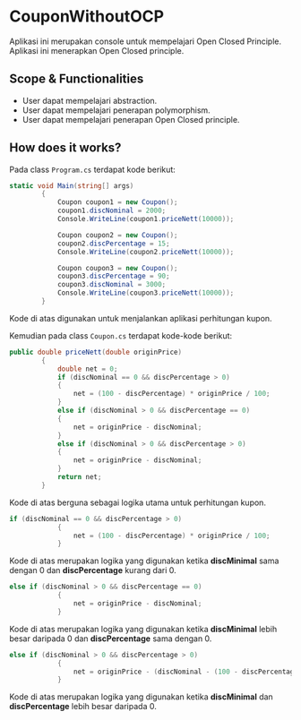 # CouponWithoutOCP

Aplikasi ini merupakan console untuk mempelajari Open Closed Principle.
Aplikasi ini menerapkan Open Closed principle.

## Scope & Functionalities
* User dapat mempelajari abstraction.
* User dapat mempelajari penerapan polymorphism.
* User dapat mempelajari penerapan Open Closed principle.

## How does it works?
Pada class `Program.cs` terdapat kode berikut:
```C#
static void Main(string[] args)
        {
            Coupon coupon1 = new Coupon();
            coupon1.discNominal = 2000;
            Console.WriteLine(coupon1.priceNett(10000));

            Coupon coupon2 = new Coupon();
            coupon2.discPercentage = 15;
            Console.WriteLine(coupon2.priceNett(10000));

            Coupon coupon3 = new Coupon();
            coupon3.discPercentage = 90;
            coupon3.discNominal = 3000;
            Console.WriteLine(coupon3.priceNett(10000));
        }
```
Kode di atas digunakan untuk menjalankan aplikasi perhitungan kupon.

Kemudian pada class `Coupon.cs` terdapat kode-kode berikut:
```C#
public double priceNett(double originPrice)
        {
            double net = 0;
            if (discNominal == 0 && discPercentage > 0)
            {
                net = (100 - discPercentage) * originPrice / 100;
            }
            else if (discNominal > 0 && discPercentage == 0)
            {
                net = originPrice - discNominal;
            }
            else if (discNominal > 0 && discPercentage > 0)
            {
                net = originPrice - discNominal;
            }
            return net;
        }
```
Kode di atas berguna sebagai logika utama untuk perhitungan kupon.

```C#
if (discNominal == 0 && discPercentage > 0)
            {
                net = (100 - discPercentage) * originPrice / 100;
            }
```
Kode di atas merupakan logika yang digunakan ketika **discMinimal** sama dengan 0 dan **discPercentage** kurang dari 0.

```C#
else if (discNominal > 0 && discPercentage == 0)
            {
                net = originPrice - discNominal;
            }
```
Kode di atas merupakan logika yang digunakan ketika **discMinimal** lebih besar daripada 0 dan **discPercentage** sama dengan 0.

```C#
else if (discNominal > 0 && discPercentage > 0)
            {
                net = originPrice - (discNominal - (100 - discPercentage) * originPrice / 100);
            }
```
Kode di atas merupakan logika yang digunakan ketika **discMinimal** dan **discPercentage** lebih besar daripada 0.
